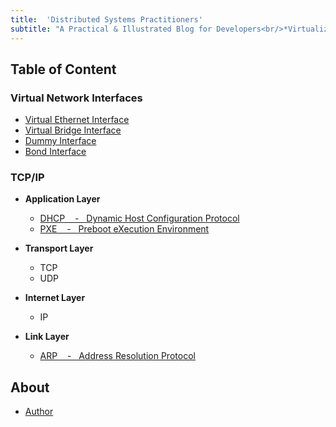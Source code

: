 ```yaml
---
title:  'Distributed Systems Practitioners'
subtitle: "A Practical & Illustrated Blog for Developers<br/>*Virtualization - Computer Networking - Distributed Systems*"
---
```



## Table of Content
### Virtual Network Interfaces
- [Virtual Ethernet Interface](html/veth.html)
- [Virtual Bridge Interface](html/vbridge.html)
- [Dummy Interface](html/vdummy-interface.html)
- [Bond Interface](html/vbond-interface.html)


### TCP/IP
- **Application Layer**
    - [DHCP &nbsp;&nbsp; - &nbsp; Dynamic Host Configuration Protocol](html/dhcp.html)
    - [PXE &nbsp;&nbsp; - &nbsp; Preboot eXecution Environment](html/pxe.html)

- **Transport Layer**
    - TCP
    - UDP

- **Internet Layer**
    - IP

- **Link Layer**
    - [ARP &nbsp;&nbsp; - &nbsp; Address Resolution Protocol](html/arp.html)


## About
- [Author](html/about.html)

